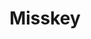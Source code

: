---
draft: false
title: Misskey
content:
  id: misskey
  name: Misskey
  logo: /images/applications/fediverse/misskey/logo.png
  website: https://misskey-hub.net/en/
  iframe_website: /website-iframe/applications/fediverse/misskey
  dashboardImage: /images/applications/fediverse/misskey/screenshot-1.png
  short_description: Misskey is an open-source microblogging, federated social media platform that's free forever!
  description: Misskey is a Decentralized Platform for server owners to make their instances of Misskey, and they can all talk to each other! There are large instances for the masses, smaller ones for groups, fandoms, and subcultures, and even instances just for individuals and their friends. Want to have even more control? You can make your instance on your server with relative ease, cutting ties with any large company that wants to spy on you and sell your data. Misskey is about community and sharing, not corporations and big tech. Have friends not on Misskey? No problem! Because Misskey is on the Fediverse (ActivityPub), you can interact with people on other platforms like Mastodon, PixelFed, PeerTube, and more!
  features:
    - title: Federated
      description: Misskey is a decentralized platform, so communities on different servers can connect.
    - title: Powerful
      description: Misskey is both easy to understand for beginners and has powerful features for advanced users.
    - title: Highly Customizable
      description: Make Misskey yours! With themes, widgets, layouts, and more, you make Misskey just the way you like it.
    - title: Drive
      description: Hate not being able to find something you uploaded? With Drive, you get managed and powerful cloud storage right in your social media!
  screenshots:
    - /images/applications/fediverse/misskey/screenshot-1.png
    - /images/applications/fediverse/misskey/screenshot-2.jpeg
---